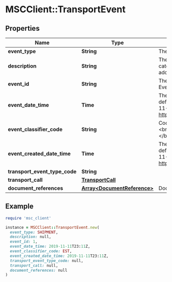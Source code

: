 # MSCClient::TransportEvent

## Properties

| Name | Type | Description | Notes |
| ---- | ---- | ----------- | ----- |
| **event_type** | **String** | The Event Type of the object |  |
| **description** | **String** | The event entity is described as a generalization of all the specific event categories.   An event always takes place in relation to a shipment and can additionally be linked to a transport or an equipment | [optional] |
| **event_id** | **String** | The unique identifier for the Equipment Event ID/Transport Event ID/Shipment Event ID |  |
| **event_date_time** | **Time** | The local date and time, where the event took place, in ISO 8601 format.  By default, it will be already serialized using the expected format: \&quot;2019-11-12T07:41:00+08:30\&quot;   https://app.swaggerhub.com/apis/dcsaorg/DCSA_TNT/2.2.0#/eventDateTime |  |
| **event_classifier_code** | **String** | Code for the event classifier can be  &lt;br&gt;ACT (Actual)&lt;/br&gt;&lt;br&gt;EST(Estimated)&lt;/br&gt;&lt;br&gt;Enum:&lt;br&gt;[ ACT (Actual), EST (Estimate) ]&lt;/br&gt; |  |
| **event_created_date_time** | **Time** | The local date and time, where the event took place, in ISO 8601 format.  By default, it will be already serialized using the expected format: \&quot;2019-11-12T07:41:00+08:30\&quot;   https://app.swaggerhub.com/apis/dcsaorg/DCSA_TNT/2.2.0#/eventDateTime |  |
| **transport_event_type_code** | **String** |  | [optional] |
| **transport_call** | [**TransportCall**](TransportCall.md) |  | [optional] |
| **document_references** | [**Array&lt;DocumentReference&gt;**](DocumentReference.md) | DocumentReferences | [optional] |

## Example

```ruby
require 'msc_client'

instance = MSCClient::TransportEvent.new(
  event_type: SHIPMENT,
  description: null,
  event_id: 1,
  event_date_time: 2019-11-11T23:11Z,
  event_classifier_code: EST,
  event_created_date_time: 2019-11-11T23:11Z,
  transport_event_type_code: null,
  transport_call: null,
  document_references: null
)
```

